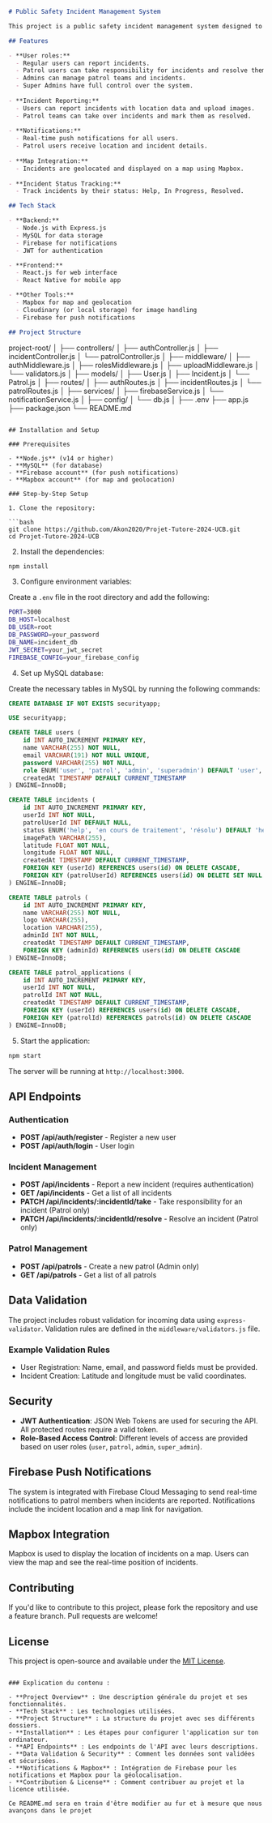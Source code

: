 ```markdown
# Public Safety Incident Management System

This project is a public safety incident management system designed to allow users to report incidents, and for patrol teams to manage, track, and resolve these incidents. The system supports roles-based access control and real-time notifications via Firebase.

## Features

- **User roles:**
  - Regular users can report incidents.
  - Patrol users can take responsibility for incidents and resolve them.
  - Admins can manage patrol teams and incidents.
  - Super Admins have full control over the system.
  
- **Incident Reporting:**
  - Users can report incidents with location data and upload images.
  - Patrol teams can take over incidents and mark them as resolved.
  
- **Notifications:**
  - Real-time push notifications for all users.
  - Patrol users receive location and incident details.
  
- **Map Integration:**
  - Incidents are geolocated and displayed on a map using Mapbox.
  
- **Incident Status Tracking:**
  - Track incidents by their status: Help, In Progress, Resolved.

## Tech Stack

- **Backend:**
  - Node.js with Express.js
  - MySQL for data storage
  - Firebase for notifications
  - JWT for authentication

- **Frontend:**
  - React.js for web interface
  - React Native for mobile app

- **Other Tools:**
  - Mapbox for map and geolocation
  - Cloudinary (or local storage) for image handling
  - Firebase for push notifications

## Project Structure

```
project-root/
│
├── controllers/
│   ├── authController.js
│   ├── incidentController.js
│   └── patrolController.js
│
├── middleware/
│   ├── authMiddleware.js
│   ├── rolesMiddleware.js
│   ├── uploadMiddleware.js
│   └── validators.js
│
├── models/
│   ├── User.js
│   ├── Incident.js
│   └── Patrol.js
│
├── routes/
│   ├── authRoutes.js
│   ├── incidentRoutes.js
│   └── patrolRoutes.js
│
├── services/
│   ├── firebaseService.js
│   └── notificationService.js
│
├── config/
│   └── db.js
│
├── .env
├── app.js
├── package.json
└── README.md
```

## Installation and Setup

### Prerequisites

- **Node.js** (v14 or higher)
- **MySQL** (for database)
- **Firebase account** (for push notifications)
- **Mapbox account** (for map and geolocation)

### Step-by-Step Setup

1. Clone the repository:

```bash
git clone https://github.com/Akon2020/Projet-Tutore-2024-UCB.git
cd Projet-Tutore-2024-UCB
```

2. Install the dependencies:

```bash
npm install
```

3. Configure environment variables:

Create a `.env` file in the root directory and add the following:

```bash
PORT=3000
DB_HOST=localhost
DB_USER=root
DB_PASSWORD=your_password
DB_NAME=incident_db
JWT_SECRET=your_jwt_secret
FIREBASE_CONFIG=your_firebase_config
```

4. Set up MySQL database:

Create the necessary tables in MySQL by running the following commands:

```sql
CREATE DATABASE IF NOT EXISTS securityapp;

USE securityapp;

CREATE TABLE users (
    id INT AUTO_INCREMENT PRIMARY KEY,
    name VARCHAR(255) NOT NULL,
    email VARCHAR(191) NOT NULL UNIQUE,
    password VARCHAR(255) NOT NULL,
    role ENUM('user', 'patrol', 'admin', 'superadmin') DEFAULT 'user',
    createdAt TIMESTAMP DEFAULT CURRENT_TIMESTAMP
) ENGINE=InnoDB;

CREATE TABLE incidents (
    id INT AUTO_INCREMENT PRIMARY KEY,
    userId INT NOT NULL,
    patrolUserId INT DEFAULT NULL,
    status ENUM('help', 'en cours de traitement', 'résolu') DEFAULT 'help',
    imagePath VARCHAR(255),
    latitude FLOAT NOT NULL,
    longitude FLOAT NOT NULL,
    createdAt TIMESTAMP DEFAULT CURRENT_TIMESTAMP,
    FOREIGN KEY (userId) REFERENCES users(id) ON DELETE CASCADE,
    FOREIGN KEY (patrolUserId) REFERENCES users(id) ON DELETE SET NULL
) ENGINE=InnoDB;

CREATE TABLE patrols (
    id INT AUTO_INCREMENT PRIMARY KEY,
    name VARCHAR(255) NOT NULL,
    logo VARCHAR(255),
    location VARCHAR(255),
    adminId INT NOT NULL,
    createdAt TIMESTAMP DEFAULT CURRENT_TIMESTAMP,
    FOREIGN KEY (adminId) REFERENCES users(id) ON DELETE CASCADE
) ENGINE=InnoDB;

CREATE TABLE patrol_applications (
    id INT AUTO_INCREMENT PRIMARY KEY,
    userId INT NOT NULL,
    patrolId INT NOT NULL,
    createdAt TIMESTAMP DEFAULT CURRENT_TIMESTAMP,
    FOREIGN KEY (userId) REFERENCES users(id) ON DELETE CASCADE,
    FOREIGN KEY (patrolId) REFERENCES patrols(id) ON DELETE CASCADE
) ENGINE=InnoDB;

```

5. Start the application:

```bash
npm start
```

The server will be running at `http://localhost:3000`.

## API Endpoints

### Authentication

- **POST /api/auth/register** - Register a new user
- **POST /api/auth/login** - User login

### Incident Management

- **POST /api/incidents** - Report a new incident (requires authentication)
- **GET /api/incidents** - Get a list of all incidents
- **PATCH /api/incidents/:incidentId/take** - Take responsibility for an incident (Patrol only)
- **PATCH /api/incidents/:incidentId/resolve** - Resolve an incident (Patrol only)

### Patrol Management

- **POST /api/patrols** - Create a new patrol (Admin only)
- **GET /api/patrols** - Get a list of all patrols

## Data Validation

The project includes robust validation for incoming data using `express-validator`. Validation rules are defined in the `middleware/validators.js` file.

### Example Validation Rules

- User Registration: Name, email, and password fields must be provided.
- Incident Creation: Latitude and longitude must be valid coordinates.

## Security

- **JWT Authentication**: JSON Web Tokens are used for securing the API. All protected routes require a valid token.
- **Role-Based Access Control**: Different levels of access are provided based on user roles (`user`, `patrol`, `admin`, `super_admin`).

## Firebase Push Notifications

The system is integrated with Firebase Cloud Messaging to send real-time notifications to patrol members when incidents are reported. Notifications include the incident location and a map link for navigation.

## Mapbox Integration

Mapbox is used to display the location of incidents on a map. Users can view the map and see the real-time position of incidents.

## Contributing

If you'd like to contribute to this project, please fork the repository and use a feature branch. Pull requests are welcome!

## License

This project is open-source and available under the [MIT License](LICENSE).
```

### Explication du contenu :

- **Project Overview** : Une description générale du projet et ses fonctionnalités.
- **Tech Stack** : Les technologies utilisées.
- **Project Structure** : La structure du projet avec ses différents dossiers.
- **Installation** : Les étapes pour configurer l'application sur ton ordinateur.
- **API Endpoints** : Les endpoints de l'API avec leurs descriptions.
- **Data Validation & Security** : Comment les données sont validées et sécurisées.
- **Notifications & Mapbox** : Intégration de Firebase pour les notifications et Mapbox pour la géolocalisation.
- **Contribution & License** : Comment contribuer au projet et la licence utilisée.

Ce README.md sera en train d'être modifier au fur et à mesure que nous avançons dans le projet
